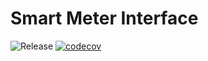 # Smart Meter Interface
![Release](https://github.com/AMPnet/smart-meter-interface/workflows/Release/badge.svg?branch=master) [![codecov](https://codecov.io/gh/AMPnet/smart-meter-interface/branch/master/graph/badge.svg)](https://codecov.io/gh/AMPnet/smart-meter-interface)
